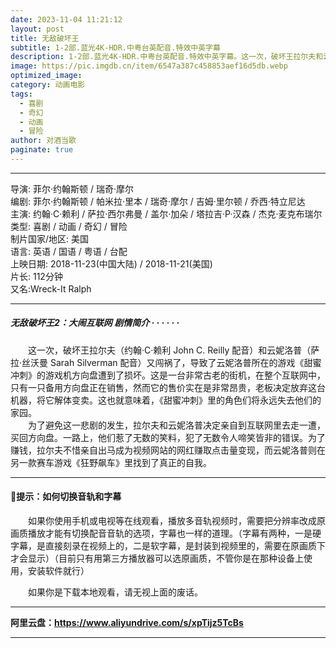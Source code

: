 ```yaml
---
date: 2023-11-04 11:21:12
layout: post
title: 无敌破坏王
subtitle: 1-2部.蓝光4K-HDR.中粤台英配音.特效中英字幕
description: 1-2部.蓝光4K-HDR.中粤台英配音.特效中英字幕。这一次，破坏王拉尔夫和云妮洛普又闯祸了，导致了云妮洛普所在的游戏《甜蜜冲刺》的游戏机方向盘遭到了损坏。这是一台非常古老的街机，在整个互联网中，只有一只备用方向盘正在销...
image: https://pic.imgdb.cn/item/6547a387c458853aef16d5db.webp
optimized_image: 
category: 动画电影
tags:
  - 喜剧
  - 奇幻
  - 动画
  - 冒险
author: 对酒当歌
paginate: true
---
```



---

导演: 菲尔·约翰斯顿 / 瑞奇·摩尔  
编剧: 菲尔·约翰斯顿 / 帕米拉·里本 / 瑞奇·摩尔 / 吉姆·里尔顿 / 乔西·特立尼达  
主演: 约翰·C·赖利 / 萨拉·西尔弗曼 / 盖尔·加朵 / 塔拉吉·P·汉森 / 杰克·麦克布瑞尔  
类型: 喜剧 / 动画 / 奇幻 / 冒险  
制片国家/地区: 美国  
语言: 英语 / 国语 / 粤语 / 台配  
上映日期: 2018-11-23(中国大陆) / 2018-11-21(美国)  
片长: 112分钟  
又名:Wreck-It Ralph  

---

##### 无敌破坏王2：大闹互联网 剧情简介 · · · · · ·

　　这一次，破坏王拉尔夫（约翰·C·赖利 John C. Reilly 配音）和云妮洛普（萨拉·丝沃曼 Sarah Silverman 配音）又闯祸了，导致了云妮洛普所在的游戏《甜蜜冲刺》的游戏机方向盘遭到了损坏。这是一台非常古老的街机，在整个互联网中，只有一只备用方向盘正在销售，然而它的售价实在是非常昂贵，老板决定放弃这台机器，将它解体变卖。这也就意味着，《甜蜜冲刺》里的角色们将永远失去他们的家园。  
　　为了避免这一悲剧的发生，拉尔夫和云妮洛普决定亲自到互联网里去走一遭，买回方向盘。一路上，他们惹了无数的笑料，犯了无数令人啼笑皆非的错误。为了赚钱，拉尔夫不惜亲自出马成为视频网站的网红赚取点击量变现，而云妮洛普则在另一款赛车游戏《狂野飙车》里找到了真正的自我。

---

#### 🔔提示：如何切换音轨和字幕

　　如果你使用手机或电视等在线观看，播放多音轨视频时，需要把分辨率改成原画质播放才能有切换配音音轨的选项，字幕也一样的道理。（字幕有两种，一是硬字幕，是直接刻录在视频上的，二是软字幕，是封装到视频里的，需要在原画质下才会显示）（目前只有用第三方播放器可以选原画质，不管你是在那种设备上使用，安装软件就行）

　　如果你是下载本地观看，请无视上面的废话。

---

**阿里云盘：<https://www.aliyundrive.com/s/xpTijz5TcBs>**

---
